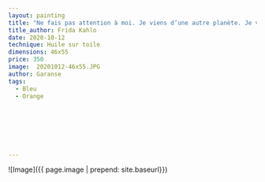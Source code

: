 ```yaml
---
layout: painting
title: "Ne fais pas attention à moi. Je viens d’une autre planète. Je vois toujours des horizons où tu vois des frontières."                     
title_author: Frida Kahlo                                           
date: 2020-10-12
technique: Huile sur toile 
dimensions: 46x55
price: 350
image:  20201012-46x55.JPG
author: Garanse
tags:
  - Bleu
  - Orange
  
  
  
  
  
  
  
---
```

![Image]({{ page.image | prepend: site.baseurl}})

